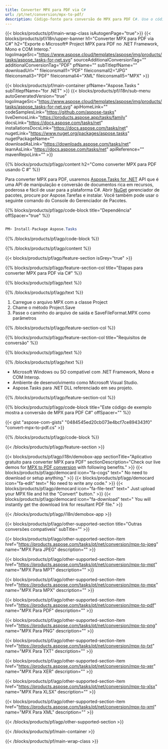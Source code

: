 ```yaml
---
title: Converter MPX para PDF via C# 
url: /pt/net/conversion/mpx-to-pdf/ 
description: Código-fonte para conversão de MPX para PDF C#. Use o código de exemplo da API para arquivos MPX em lote para conversão PDF no VB.NET Asp.NET ou em qualquer aplicativo baseado em .NET.
---
```


{{< blocks/products/pf/main-wrap-class isAutogenPage="true">}}
{{< blocks/products/pf/i18n/upper-banner h1="Converter MPX para PDF via C#" h2="Exporte o Microsoft® Project MPX para PDF no .NET Framework, Mono e COM Interop." logoImageSrc="https://www.aspose.cloud/templates/aspose/img/products/tasks/aspose_tasks-for-net.svg" sourceAdditionalConversionTag="" additionalConversionTag="PDF" pfName="" subTitlepfName="" downloadUrl="" fileiconsmall1="PDF" fileiconsmall2="JPG" fileiconsmall3="PDF" fileiconsmall4="XML" fileiconsmall5="MPX" >}}

{{< blocks/products/pf/main-container pfName="Aspose.Tasks " subTitlepfName="for .NET" >}}
{{< blocks/products/pf/i18n/sub-menu autoGeneratedVersion="true" logoImageSrc="https://www.aspose.cloud/templates/aspose/img/products/tasks/aspose_tasks-for-net.svg" apiHomeLink="" codeSamplesLink="https://github.com/aspose-tasks" liveDemosLink="https://products.aspose.app/tasks/family" docsLink="https://docs.aspose.com/tasks/net" installationsDocsLink="https://docs.aspose.com/tasks/net" nugetLink="https://www.nuget.org/packages/aspose.tasks" nugetPackageName="" downloadAsLink="https://downloads.aspose.com/tasks/net" learnAsLink="https://docs.aspose.com/tasks/net" apiReference="" mavenRepoLink="" >}}

{{% blocks/products/pf/agp/content h2="Como converter MPX para PDF usando C #" %}}

Para converter MPX para PDF, usaremos
 [Aspose.Tasks for .NET](https://products.aspose.com/tasks/net)
 API que é uma API de manipulação e conversão de documentos rica em recursos, poderosa e fácil de usar para a plataforma C#. Abrir
 [NuGet](https://www.nuget.org/packages/aspose.tasks)
 gerenciador de pacotes, procure por
 Aspose.Tarefas
 e instalar. Você também pode usar o seguinte comando do Console do Gerenciador de Pacotes.

{{% blocks/products/pf/agp/code-block title="Dependência" offSpacer="true" %}}

```cs

PM> Install-Package Aspose.Tasks

```

{{% /blocks/products/pf/agp/code-block %}}

{{% /blocks/products/pf/agp/content %}}

{{< blocks/products/pf/agp/feature-section isGrey="true" >}}

{{% blocks/products/pf/agp/feature-section-col title="Etapas para converter MPX para PDF via C#" %}}

{{% blocks/products/pf/agp/text %}}

{{% /blocks/products/pf/agp/text %}}

1. Carregue o arquivo MPX com a classe Project
1. Chame o método Project.Save
1. Passe o caminho do arquivo de saída e SaveFileFormat.MPX como parâmetros

{{% /blocks/products/pf/agp/feature-section-col %}}

{{% blocks/products/pf/agp/feature-section-col title="Requisitos de conversão" %}}

{{% blocks/products/pf/agp/text %}}

{{% /blocks/products/pf/agp/text %}}

- Microsoft Windows ou SO compatível com .NET Framework, Mono e COM Interop.
- Ambiente de desenvolvimento como Microsoft Visual Studio.
- Aspose.Tasks para .NET DLL referenciado em seu projeto.

{{% /blocks/products/pf/agp/feature-section-col %}}

{{% blocks/products/pf/agp/code-block title="Este código de exemplo mostra a conversão de MPX para PDF C#" offSpacer="" %}}

{{< gist "aspose-com-gists" "0484545ed20cb073e4bcf7ce894343f0" "convert-mpx-to-pdf.cs" >}}

{{% /blocks/products/pf/agp/code-block %}}

{{< /blocks/products/pf/agp/feature-section >}}

<!-- aboutfile Starts -->

{{< blocks/products/pf/agp/i18n/demobox-app sectionTitle="Aplicativo gratuito para converter MPX para PDF" sectionDescription="Check our live demos for [MPX to PDF conversion](https://products.aspose.app/tasks/conversion/mpx-to-pdf) with following benefits." >}}
        {{< blocks/products/pf/agp/democard icon="fa-cogs" text=" No need to download or setup anything." >}}
        {{< blocks/products/pf/agp/democard icon="fa-edit" text=" No need to write any code." >}}
        {{< blocks/products/pf/agp/democard icon="fa-file-text" text=" Just upload your MPX file and hit the \"Convert\" button." >}}
        {{< blocks/products/pf/agp/democard icon="fa-download" text=" You will instantly get the download link for resultant PDF file." >}}

{{< /blocks/products/pf/agp/i18n/demobox-app >}}

<!-- aboutfile Ends -->

{{< blocks/products/pf/agp/other-supported-section title="Outras conversões compatíveis" subTitle="" >}}

{{< blocks/products/pf/agp/other-supported-section-item href="https://products.aspose.com/tasks/pt/net/conversion/mpx-to-jpeg" name="MPX Para JPEG" description="" >}}

{{< blocks/products/pf/agp/other-supported-section-item href="https://products.aspose.com/tasks/pt/net/conversion/mpx-to-mpt" name="MPX Para MPT" description="" >}}

{{< blocks/products/pf/agp/other-supported-section-item href="https://products.aspose.com/tasks/pt/net/conversion/mpx-to-mpx" name="MPX Para MPX" description="" >}}

{{< blocks/products/pf/agp/other-supported-section-item href="https://products.aspose.com/tasks/pt/net/conversion/mpx-to-pdf" name="MPX Para PDF" description="" >}}

{{< blocks/products/pf/agp/other-supported-section-item href="https://products.aspose.com/tasks/pt/net/conversion/mpx-to-png" name="MPX Para PNG" description="" >}}

{{< blocks/products/pf/agp/other-supported-section-item href="https://products.aspose.com/tasks/pt/net/conversion/mpx-to-txt" name="MPX Para TXT" description="" >}}

{{< blocks/products/pf/agp/other-supported-section-item href="https://products.aspose.com/tasks/pt/net/conversion/mpx-to-xer" name="MPX Para XER" description="" >}}

{{< blocks/products/pf/agp/other-supported-section-item href="https://products.aspose.com/tasks/pt/net/conversion/mpx-to-xlsx" name="MPX Para XLSX" description="" >}}

{{< blocks/products/pf/agp/other-supported-section-item href="https://products.aspose.com/tasks/pt/net/conversion/mpx-to-xml" name="MPX Para XML" description="" >}}



{{< /blocks/products/pf/agp/other-supported-section >}}

{{< /blocks/products/pf/main-container >}}
    
{{< /blocks/products/pf/main-wrap-class >}}